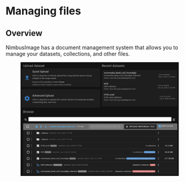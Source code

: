 # Managing files

## Overview

NimbusImage has a document management system that allows you to manage your datasets, collections, and other files.

<figure><img src="../../.gitbook/assets/image (29).png" alt=""><figcaption></figcaption></figure>
